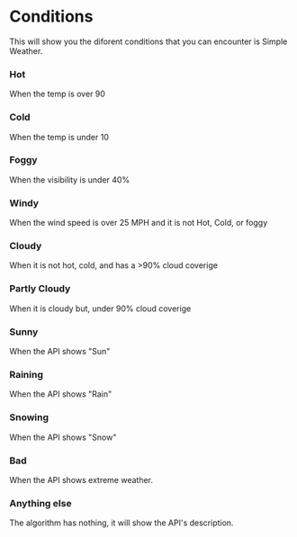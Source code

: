 # Conditions
This will show you the diforent conditions that you can encounter is Simple Weather.

### Hot
When the temp is over 90

### Cold
When the temp is under 10

### Foggy
When the visibility is under 40%

### Windy
When the wind speed is over 25 MPH and it is not Hot, Cold, or foggy

### Cloudy
When it is not hot, cold, and has a >90% cloud coverige

### Partly Cloudy
When it is cloudy but, under 90% cloud coverige

### Sunny
When the API shows "Sun"

### Raining
When the API shows "Rain"

### Snowing
When the API shows "Snow"

### Bad
When the API shows extreme weather.

### Anything else
The algorithm has nothing, it will show the API's description.
